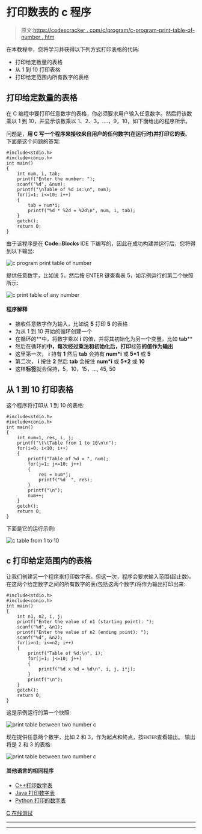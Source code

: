 # 打印数表的 c 程序

> 原文:[https://codescracker . com/c/program/c-program-print-table-of-number . htm](https://codescracker.com/c/program/c-program-print-table-of-number.htm)

在本教程中，您将学习并获得以下列方式打印表格的代码:

*   打印给定数量的表格
*   从 1 到 10 打印表格
*   打印给定范围内所有数字的表格

## 打印给定数量的表格

在 C 编程中要打印任意数字的表格，你必须要求用户输入任意数字。然后将该数乘以 1 到 10，并显示该数乘以 1、2、3，....，9，10，如下面给出的程序所示。

问题是，**用 C 写一个程序来接收来自用户的任何数字(在运行时)并打印它的表**。 下面是这个问题的答案:

```
#include<stdio.h>
#include<conio.h>
int main()
{
    int num, i, tab;
    printf("Enter the number: ");
    scanf("%d", &num);
    printf("\nTable of %d is:\n", num);
    for(i=1; i<=10; i++)
    {
        tab = num*i;
        printf("%d * %2d = %2d\n", num, i, tab);
    }
    getch();
    return 0;
}
```

由于该程序是在 **Code::Blocks** IDE 下编写的，因此在成功构建并运行后，您将得到以下输出:

![c program print table of number](../Images/60b1273e72f40796924e9eb8d06da2c5.png)

提供任意数字，比如说 5，然后按 ENTER 键查看表 5，如示例运行的第二个快照所示:

![c print table of any number](../Images/83fae8f75f431ae91b1dc53e767adaf2.png)

#### 程序解释

*   接收任意数字作为输入，比如说 **5** 打印 **5** 的表格
*   为从 1 到 10 开始的循环创建一个
*   在循环的**中，将数字乘以 **i** 的值，并将其初始化为另一个变量，比如 **tab****
*   然后在循环的**中，每次经过乘法和初始化后，打印**标签**的值作为输出**
*   这里第一次， **i** 持有 **1** 然后 **tab** 会持有 **num*i** 或 **5*1** 或 **5**
*   第二次， **i** 按住 **2** 然后 **tab** 会按住 **num*i** 或 **5*2** 或 **10**
*   这样**标签**就会保持，5，10，15，..., 45, 50

## 从 1 到 10 打印表格

这个程序将打印从 1 到 10 的表格:

```
#include<stdio.h>
#include<conio.h>
int main()
{
    int num=1, res, i, j;
    printf("\t\tTable from 1 to 10\n\n");
    for(i=0; i<10; i++)
    {
        printf("Table of %d = ", num);
        for(j=1; j<=10; j++)
        {
            res = num*j;
            printf("%d  ", res);
        }
        printf("\n");
        num++;
    }
    getch();
    return 0;
}
```

下面是它的运行示例:

![c table from 1 to 10](../Images/76084cb2e30d261e96810590224f8b40.png)

## c 打印给定范围内的表格

让我们创建另一个程序来打印数字表。但这一次，程序会要求输入范围(起止数)。在这两个给定数字之间的所有数字的表(包括这两个数字)将作为输出打印出来:

```
#include<stdio.h>
#include<conio.h>
int main()
{
    int n1, n2, i, j;
    printf("Enter the value of n1 (starting point): ");
    scanf("%d", &n1);
    printf("Enter the value of n2 (ending point): ");
    scanf("%d", &n2);
    for(i=n1; i<=n2; i++)
    {
        printf("Table of %d:\n", i);
        for(j=1; j<=10; j++)
        {
            printf("%d x %d = %d\n", i, j, i*j);
        }
        printf("\n");
    }
    getch();
    return 0;
}
```

这是示例运行的第一个快照:

![print table between two number c](../Images/25b00949381c0d8457828ec54173598e.png)

现在提供任意两个数字，比如 2 和 3，作为起点和终点，按`ENTER`查看输出。 输出将是 2 和 3 的表格:

![print table between two number c](../Images/6a591bca01a495aa3047ae184bf64c21.png)

#### 其他语言的相同程序

*   [C++打印数字表](/cpp/program/cpp-program-print-table-of-number.htm)
*   [Java 打印数字表](/java/program/java-program-print-table-of-number.htm)
*   [Python 打印的数字表](/python/program/python-program-print-multiplication-table.htm)

[C 在线测试](/exam/showtest.php?subid=2)

* * *

* * *